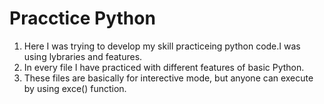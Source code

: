 # Pracctice Python
1. Here I was trying to develop my skill practiceing python code.I was using lybraries and features.
2. In every file I have practiced with different features of basic Python.
3. These files are basically for interective mode, but anyone can execute by using exce() function.

